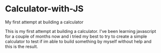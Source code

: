# Calculator-with-JS
My first attempt at building a calculator

This is my first attempt at building a calculator. I've been learning javascript for a couple of months now and i tried my best to try to create a simple calculator to test if im able to build something by myself without help and this is the result. 
